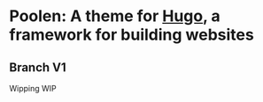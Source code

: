 # Poolen: A theme for [Hugo](https://gohugo.io/), a framework for building websites

## Branch V1

Wipping WIP
